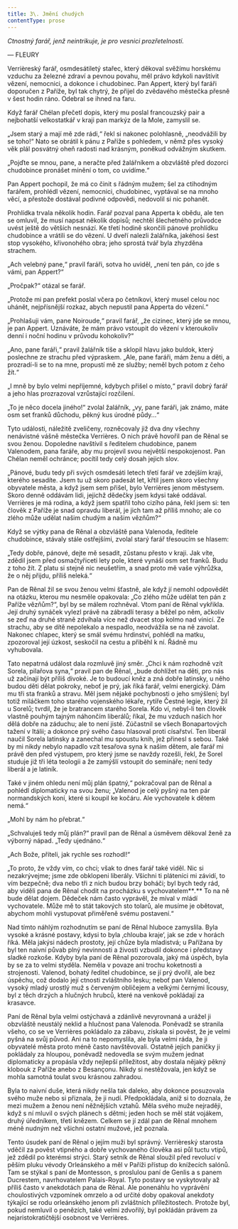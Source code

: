 ```yaml
---
title: 3\. Jmění chudých
contentType: prose
---
```


<section>

_Ctnostný farář, jenž neintrikuje, je pro vesnici prozřetelností._

— FLEURY

Verrièreský farář, osmdesátiletý stařec, který děkoval svěžímu horskému vzduchu za železné zdraví a pevnou povahu, měl právo kdykoli navštívit vězení, nemocnici, a dokonce i chudobinec. Pan Appert, který byl faráři doporučen z Paříže, byl tak chytrý, že přijel do zvědavého městečka přesně v šest hodin ráno. Odebral se ihned na faru.

Když farář Chélan přečetl dopis, který mu poslal francouzský pair a nejbohatší velkostatkář v kraji pan markýz de la Mole, zamyslil se.

„Jsem starý a mají mě zde rádi,“ řekl si nakonec polohlasně, „neodvážili by se toho!“ Nato se obrátil k pánu z Paříže s pohledem, v němž přes vysoký věk plál posvátný oheň radosti nad krásným, poněkud odvážným skutkem.

„Pojďte se mnou, pane, a neračte před žalářníkem a obzvláště před dozorci chudobince pronášet mínění o tom, co uvidíme.“

Pan Appert pochopil, že má co činit s řádným mužem; šel za ctihodným farářem, prohlédl vězení, nemocnici, chudobinec, vyptával se na mnoho věcí, a přestože dostával podivné odpovědi, nedovolil si nic pohanět.

Prohlídka trvala několik hodin. Farář pozval pana Apperta k obědu, ale ten se omluvil, že musí napsat několik dopisů; nechtěl šlechetného průvodce uvést ještě do větších nesnází. Ke třetí hodině skončili pánové prohlídku chudobince a vrátili se do vězení. U dveří nalezli žalářníka, jakéhosi šest stop vysokého, křivonohého obra; jeho sprostá tvář byla zhyzděna strachem.

„Ach velebný pane,“ pravil faráři, sotva ho uviděl, „není ten pán, co jde s vámi, pan Appert?“

„Pročpak?“ otázal se farář.

„Protože mi pan prefekt poslal včera po četníkovi, který musel celou noc uhánět, nejpřísnější rozkaz, abych nepustil pana Apperta do vězení.“

„Prohlašuji vám, pane Noiroude,“ pravil farář, „že cizinec, který jde se mnou, je pan Appert. Uznáváte, že mám právo vstoupit do vězení v kteroukoliv denní i noční hodinu v průvodu kohokoliv?“

„Ano, pane faráři,“ pravil žalářník tiše a sklopil hlavu jako buldok, který poslechne ze strachu před výpraskem. „Ale, pane faráři, mám ženu a děti, a prozradí-li se to na mne, propustí mě ze služby; neměl bych potom z čeho žít.“

„I mně by bylo velmi nepříjemné, kdybych přišel o místo,“ pravil dobrý farář a jeho hlas prozrazoval vzrůstající rozčilení.

„To je něco docela jiného!“ zvolal žalářník, „vy, pane faráři, jak známo, máte osm set franků důchodu, pěkný kus úrodné půdy…“

Tyto události, náležitě zveličeny, rozněcovaly již dva dny všechny nenávistné vášně městečka Verrières. O nich právě hovořil pan de Rênal se svou ženou. Dopoledne navštívil s ředitelem chudobince, panem Valenodem, pana faráře, aby mu projevil svou největší nespokojenost. Pan Chélan neměl ochránce; pocítil tedy celý dosah jejich slov.

„Pánové, budu tedy při svých osmdesáti letech třetí farář ve zdejším kraji, kterého sesadíte. Jsem tu už skoro padesát let, křtil jsem skoro všechny obyvatele města, a když jsem sem přišel, bylo Verrières jenom městysem. Skoro denně oddávám lidi, jejichž dědečky jsem kdysi také oddával. Verrières je má rodina, a když jsem spatřil toho cizího pána, řekl jsem si: ten člověk z Paříže je snad opravdu liberál, je jich tam až příliš mnoho; ale co zlého může udělat našim chudým a našim vězňům?“

Když se výtky pana de Rênal a obzvláště pana Valenoda, ředitele chudobince, stávaly stále ostřejšími, zvolal starý farář třesoucím se hlasem:

„Tedy dobře, pánové, dejte mě sesadit, zůstanu přesto v kraji. Jak víte, zdědil jsem před osmačtyřiceti lety pole, které vynáší osm set franků. Budu z toho žít. Z platu si stejně nic neušetřím, a snad proto mě vaše výhrůžka, že o něj přijdu, příliš neleká.“

Pan de Rênal žil se svou ženou velmi šťastně, ale když jí nemohl odpovědět na otázku, kterou mu nesměle opakovala: „Co zlého může udělat ten pán z Paříže vězňům?“, byl by se málem rozhněval. Vtom paní de Rênal vykřikla. Její druhý synáček vylezl právě na zábradlí terasy a běžel po něm, ačkoliv se zeď na druhé straně zdvíhala více než dvacet stop kolmo nad vinicí. Ze strachu, aby se dítě nepolekalo a nespadlo, neodvážila se na ně zavolat. Nakonec chlapec, který se smál svému hrdinství, pohlédl na matku, zpozoroval její úzkost, seskočil na cestu a přiběhl k ní. Řádně mu vyhubovala.

Tato nepatrná událost dala rozmluvě jiný směr. „Chci k nám rozhodně vzít Sorela, pilařova syna,“ pravil pan de Rênal, „bude dohlížet na děti, pro nás už začínají být příliš divoké. Je to budoucí kněz a zná dobře latinsky, u něho budou děti dělat pokroky, neboť je prý, jak říká farář, velmi energický. Dám mu tři sta franků a stravu. Měl jsem nějaké pochybnosti o jeho smýšlení; byl totiž miláčkem toho starého vojenského lékaře, rytíře Čestné legie, který žil u Sorelů; tvrdil, že je bratrancem starého Sorela. Kdo ví, nebyl-li ten člověk vlastně pouhým tajným náhončím liberálů; říkal, že mu vzduch našich hor dělá dobře na záduchu; ale to není jisté. Zúčastnil se všech Bonapartových tažení v Itálii; a dokonce prý svého času hlasoval proti císařství. Ten liberál naučil Sorela latinsky a zanechal mu spoustu knih, jež přinesl s sebou. Také by mi nikdy nebylo napadlo vzít tesařova syna k našim dětem, ale farář mi právě den před výstupem, pro který jsme se navždy rozešli, řekl, že Sorel studuje již tři léta teologii a že zamýšlí vstoupit do semináře; není tedy liberál a je latiník.

Také v jiném ohledu není můj plán špatný,“ pokračoval pan de Rênal a pohlédl diplomaticky na svou ženu; „Valenod je celý pyšný na ten pár normandských koní, které si koupil ke kočáru. Ale vychovatele k dětem nemá.“

„Mohl by nám ho přebrat.“

„Schvaluješ tedy můj plán?“ pravil pan de Rênal a úsměvem děkoval ženě za výborný nápad. „Tedy ujednáno.“

„Ach Bože, příteli, jak rychle ses rozhodl!“

„To proto, že vždy vím, co chci; však to dnes farář také viděl. Nic si nezakrývejme; jsme zde obklopeni liberály. Všichni ti pláteníci mi závidí, to vím bezpečně; dva nebo tři z nich budou brzy boháči; byl bych tedy rád, aby viděli pana de Rênal chodit na procházku s vychovatelem**_._** To na ně bude dělat dojem. Dědeček nám často vyprávěl, že míval v mládí vychovatele. Může mě to stát takových sto tolarů, ale musíme je obětovat, abychom mohli vystupovat přiměřeně svému postavení.“

Nad tímto náhlým rozhodnutím se paní de Rênal hluboce zamyslila. Byla vysoké a krásné postavy, kdysi to byla ‚chlouba kraje‘, jak se zde v horách říká. Měla jakýsi nádech prostoty, její chůze byla mladistvá; u Pařížana by byl ten naivní půvab plný nevinnosti a živosti vzbudil dokonce i představy sladké rozkoše. Kdyby byla paní de Rênal pozorovala, jaký má úspěch, byla by se za to velmi styděla. Neměla v povaze ani trochu koketnosti a strojenosti. Valenod, bohatý ředitel chudobince, se jí prý dvořil, ale bez úspěchu, což dodalo její ctnosti zvláštního lesku; neboť pan Valenod, vysoký mladý urostlý muž s červeným obličejem a velkými černými licousy, byl z těch drzých a hlučných hrubců, které na venkově pokládají za krasavce.

Paní de Rênal byla velmi ostýchavá a zdánlivě nevyrovnaná a urážel ji obzvláště neustálý neklid a hlučnost pana Valenoda. Poněvadž se stranila všeho, co se ve Verrières pokládalo za zábavu, získala si pověst, že je velmi pyšná na svůj původ. Ani na to nepomyslila, ale byla velmi ráda, že ji obyvatelé města proto méně často navštěvovali. Ostatně jejich paničky ji pokládaly za hloupou, poněvadž nedovedla se svým mužem jednat diplomaticky a propásla vždy nejlepší příležitost, aby dostala nějaký pěkný klobouk z Paříže anebo z Besançonu. Nikdy si nestěžovala, jen když se mohla samotná toulat svou krásnou zahradou.

Byla to naivní duše, která nikdy nešla tak daleko, aby dokonce posuzovala svého muže nebo si přiznala, že ji nudí. Předpokládala, aniž si to doznala, že mezi mužem a ženou není něžnějších vztahů. Měla svého muže nejraději, když s ní mluvil o svých plánech s dětmi; jeden hoch se měl stát vojákem, druhý úředníkem, třetí knězem. Celkem se jí zdál pan de Rênal mnohem méně nudným než všichni ostatní mužové, jež poznala.

Tento úsudek paní de Rênal o jejím muži byl správný. Verrièreský starosta vděčil za pověst vtipného a dobře vychovaného člověka asi půl tuctu vtipů, jež zdědil po kterémsi strýci. Starý setník de Rênal sloužil před revolucí v pěším pluku vévody Orleánského a měl v Paříži přístup do knížecích salónů. Tam se stýkal s paní de Montesson, s proslulou paní de Genlis a s panem Ducrestem, navrhovatelem Palais-Royal. Tyto postavy se vyskytovaly až příliš často v anekdotách pana de Rênal. Ale ponenáhlu ho vyprávění choulostivých vzpomínek omrzelo a od určité doby opakoval anekdoty týkající se rodu orleánského jenom při zvláštních příležitostech. Protože byl, pokud nemluvil o penězích, také velmi zdvořilý, byl pokládán právem za nejaristokratičtější osobnost ve Verrières.

</section>
